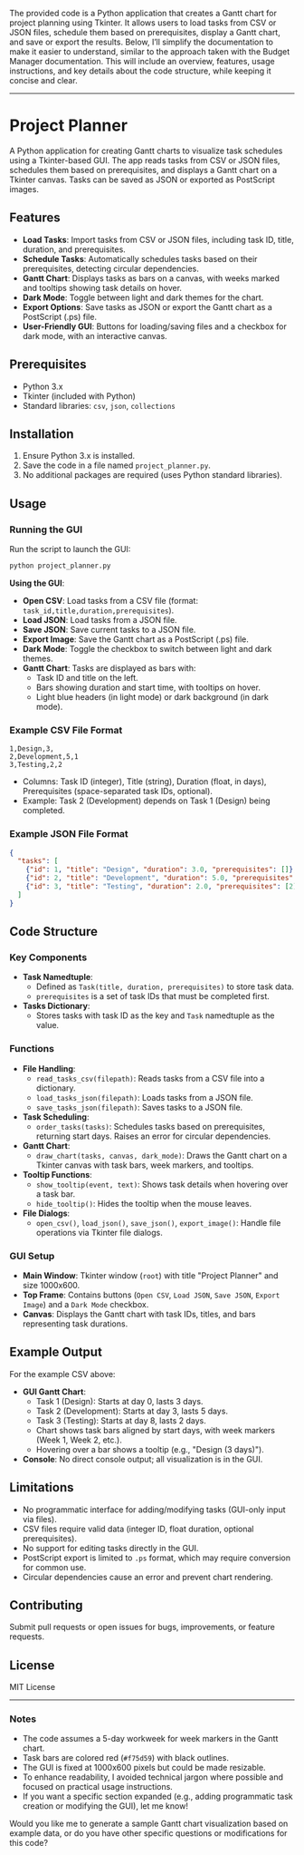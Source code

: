The provided code is a Python application that creates a Gantt chart for project planning using Tkinter. It allows users to load tasks from CSV or JSON files, schedule them based on prerequisites, display a Gantt chart, and save or export the results. Below, I’ll simplify the documentation to make it easier to understand, similar to the approach taken with the Budget Manager documentation. This will include an overview, features, usage instructions, and key details about the code structure, while keeping it concise and clear.

---

# Project Planner

A Python application for creating Gantt charts to visualize task schedules using a Tkinter-based GUI. The app reads tasks from CSV or JSON files, schedules them based on prerequisites, and displays a Gantt chart on a Tkinter canvas. Tasks can be saved as JSON or exported as PostScript images.

## Features
- **Load Tasks**: Import tasks from CSV or JSON files, including task ID, title, duration, and prerequisites.
- **Schedule Tasks**: Automatically schedules tasks based on their prerequisites, detecting circular dependencies.
- **Gantt Chart**: Displays tasks as bars on a canvas, with weeks marked and tooltips showing task details on hover.
- **Dark Mode**: Toggle between light and dark themes for the chart.
- **Export Options**: Save tasks as JSON or export the Gantt chart as a PostScript (.ps) file.
- **User-Friendly GUI**: Buttons for loading/saving files and a checkbox for dark mode, with an interactive canvas.

## Prerequisites
- Python 3.x
- Tkinter (included with Python)
- Standard libraries: `csv`, `json`, `collections`

## Installation
1. Ensure Python 3.x is installed.
2. Save the code in a file named `project_planner.py`.
3. No additional packages are required (uses Python standard libraries).

## Usage

### Running the GUI
Run the script to launch the GUI:
```bash
python project_planner.py
```

**Using the GUI**:
- **Open CSV**: Load tasks from a CSV file (format: `task_id,title,duration,prerequisites`).
- **Load JSON**: Load tasks from a JSON file.
- **Save JSON**: Save current tasks to a JSON file.
- **Export Image**: Save the Gantt chart as a PostScript (.ps) file.
- **Dark Mode**: Toggle the checkbox to switch between light and dark themes.
- **Gantt Chart**: Tasks are displayed as bars with:
  - Task ID and title on the left.
  - Bars showing duration and start time, with tooltips on hover.
  - Light blue headers (in light mode) or dark background (in dark mode).

### Example CSV File Format
```csv
1,Design,3,
2,Development,5,1
3,Testing,2,2
```
- Columns: Task ID (integer), Title (string), Duration (float, in days), Prerequisites (space-separated task IDs, optional).
- Example: Task 2 (Development) depends on Task 1 (Design) being completed.

### Example JSON File Format
```json
{
  "tasks": [
    {"id": 1, "title": "Design", "duration": 3.0, "prerequisites": []},
    {"id": 2, "title": "Development", "duration": 5.0, "prerequisites": [1]},
    {"id": 3, "title": "Testing", "duration": 2.0, "prerequisites": [2]}
  ]
}
```

## Code Structure

### Key Components
- **Task Namedtuple**:
  - Defined as `Task(title, duration, prerequisites)` to store task data.
  - `prerequisites` is a set of task IDs that must be completed first.
- **Tasks Dictionary**:
  - Stores tasks with task ID as the key and `Task` namedtuple as the value.

### Functions
- **File Handling**:
  - `read_tasks_csv(filepath)`: Reads tasks from a CSV file into a dictionary.
  - `load_tasks_json(filepath)`: Loads tasks from a JSON file.
  - `save_tasks_json(filepath)`: Saves tasks to a JSON file.
- **Task Scheduling**:
  - `order_tasks(tasks)`: Schedules tasks based on prerequisites, returning start days. Raises an error for circular dependencies.
- **Gantt Chart**:
  - `draw_chart(tasks, canvas, dark_mode)`: Draws the Gantt chart on a Tkinter canvas with task bars, week markers, and tooltips.
- **Tooltip Functions**:
  - `show_tooltip(event, text)`: Shows task details when hovering over a task bar.
  - `hide_tooltip()`: Hides the tooltip when the mouse leaves.
- **File Dialogs**:
  - `open_csv()`, `load_json()`, `save_json()`, `export_image()`: Handle file operations via Tkinter file dialogs.

### GUI Setup
- **Main Window**: Tkinter window (`root`) with title "Project Planner" and size 1000x600.
- **Top Frame**: Contains buttons (`Open CSV`, `Load JSON`, `Save JSON`, `Export Image`) and a `Dark Mode` checkbox.
- **Canvas**: Displays the Gantt chart with task IDs, titles, and bars representing task durations.

## Example Output
For the example CSV above:
- **GUI Gantt Chart**:
  - Task 1 (Design): Starts at day 0, lasts 3 days.
  - Task 2 (Development): Starts at day 3, lasts 5 days.
  - Task 3 (Testing): Starts at day 8, lasts 2 days.
  - Chart shows task bars aligned by start days, with week markers (Week 1, Week 2, etc.).
  - Hovering over a bar shows a tooltip (e.g., "Design (3 days)").
- **Console**: No direct console output; all visualization is in the GUI.

## Limitations
- No programmatic interface for adding/modifying tasks (GUI-only input via files).
- CSV files require valid data (integer ID, float duration, optional prerequisites).
- No support for editing tasks directly in the GUI.
- PostScript export is limited to `.ps` format, which may require conversion for common use.
- Circular dependencies cause an error and prevent chart rendering.

## Contributing
Submit pull requests or open issues for bugs, improvements, or feature requests.

## License
MIT License

---

### Notes
- The code assumes a 5-day workweek for week markers in the Gantt chart.
- Task bars are colored red (`#f75d59`) with black outlines.
- The GUI is fixed at 1000x600 pixels but could be made resizable.
- To enhance readability, I avoided technical jargon where possible and focused on practical usage instructions.
- If you want a specific section expanded (e.g., adding programmatic task creation or modifying the GUI), let me know!

Would you like me to generate a sample Gantt chart visualization based on example data, or do you have other specific questions or modifications for this code?
